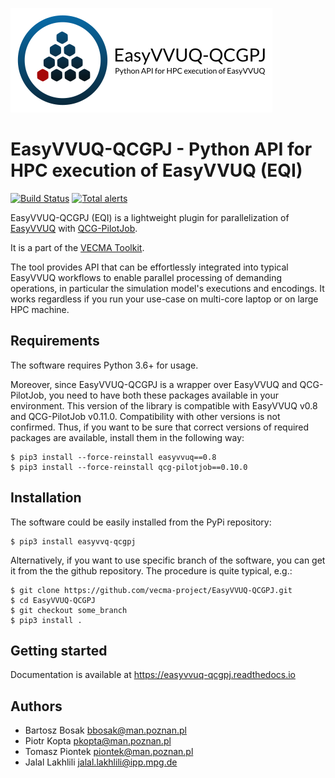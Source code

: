 ![](docs/images/eqi-logo-h.png)

# EasyVVUQ-QCGPJ - Python API for HPC execution of EasyVVUQ (EQI)

[![Build Status](https://travis-ci.com/vecma-project/EasyVVUQ-QCGPJ.svg?branch=master)](https://travis-ci.com/vecma-project/EasyVVUQ-QCGPJ)
[![Total alerts](https://img.shields.io/lgtm/alerts/g/vecma-project/EasyVVUQ-QCGPJ.svg?logo=lgtm&logoWidth=18)](https://lgtm.com/projects/g/vecma-project/EasyVVUQ-QCGPJ/alerts/)

EasyVVUQ-QCGPJ (EQI) is a lightweight plugin for parallelization of [EasyVVUQ](https://github.com/UCL-CCS/EasyVVUQ)
with [QCG-PilotJob](https://github.com/vecma-project/QCG-PilotJob).

It is a part of the [VECMA Toolkit](http://www.vecma-toolkit.eu).

The tool provides API that can be effortlessly integrated into typical EasyVVUQ workflows to enable parallel processing
of demanding operations, in particular the simulation model's executions and encodings.
It works regardless if you run your use-case on multi-core laptop or on large HPC machine.


## Requirements

The software requires Python 3.6+ for usage.

Moreover, since EasyVVUQ-QCGPJ is a wrapper over EasyVVUQ and QCG-PilotJob, you need to have
both these packages available in your environment. This version of the library is compatible with 
EasyVVUQ v0.8 and QCG-PilotJob v0.11.0. Compatibility with other versions is not confirmed.
Thus, if you want to be sure that correct versions of required packages are available, 
install them in the following way:
```
$ pip3 install --force-reinstall easyvvuq==0.8
$ pip3 install --force-reinstall qcg-pilotjob==0.10.0
```

## Installation

The software could be easily installed from the PyPi repository:
```
$ pip3 install easyvvq-qcgpj
```

Alternatively, if you want to use specific branch of the software, 
you can get it from the the github repository. The procedure is quite typical, e.g.:

```
$ git clone https://github.com/vecma-project/EasyVVUQ-QCGPJ.git
$ cd EasyVVUQ-QCGPJ
$ git checkout some_branch
$ pip3 install .
```

## Getting started
Documentation is available at https://easyvvuq-qcgpj.readthedocs.io

## Authors
* Bartosz Bosak <bbosak@man.poznan.pl>
* Piotr Kopta <pkopta@man.poznan.pl>
* Tomasz Piontek <piontek@man.poznan.pl>
* Jalal Lakhlili <jalal.lakhlili@ipp.mpg.de>